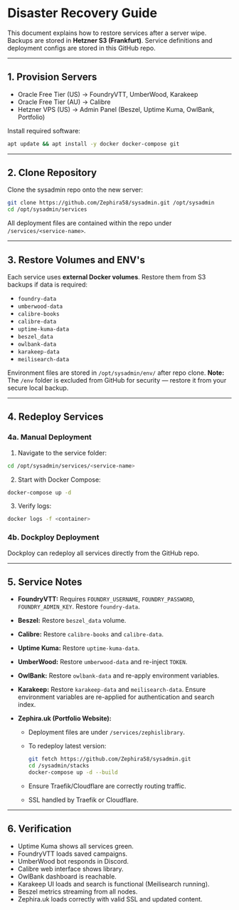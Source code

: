 # Disaster Recovery Guide

This document explains how to restore services after a server wipe.
Backups are stored in **Hetzner S3 (Frankfurt)**.
Service definitions and deployment configs are stored in this GitHub repo.

---

## 1. Provision Servers

* Oracle Free Tier (US) → FoundryVTT, UmberWood, Karakeep
* Oracle Free Tier (AU) → Calibre
* Hetzner VPS (US) → Admin Panel (Beszel, Uptime Kuma, OwlBank, Portfolio)

Install required software:

```bash
apt update && apt install -y docker docker-compose git
```

---

## 2. Clone Repository

Clone the sysadmin repo onto the new server:

```bash
git clone https://github.com/Zephira58/sysadmin.git /opt/sysadmin
cd /opt/sysadmin/services
```

All deployment files are contained within the repo under `/services/<service-name>`.

---

## 3. Restore Volumes and ENV's

Each service uses **external Docker volumes**. Restore them from S3 backups if data is required:

* `foundry-data`
* `umberwood-data`
* `calibre-books`
* `calibre-data`
* `uptime-kuma-data`
* `beszel_data`
* `owlbank-data`
* `karakeep-data`
* `meilisearch-data`

Environment files are stored in `/opt/sysadmin/env/` after repo clone.
**Note:** The `/env` folder is excluded from GitHub for security — restore it from your secure local backup.

---

## 4. Redeploy Services

### 4a. Manual Deployment

1. Navigate to the service folder:

```bash
cd /opt/sysadmin/services/<service-name>
```

2. Start with Docker Compose:

```bash
docker-compose up -d
```

3. Verify logs:

```bash
docker logs -f <container>
```

### 4b. Dockploy Deployment

Dockploy can redeploy all services directly from the GitHub repo.

---

## 5. Service Notes

* **FoundryVTT:** Requires `FOUNDRY_USERNAME`, `FOUNDRY_PASSWORD`, `FOUNDRY_ADMIN_KEY`. Restore `foundry-data`.
* **Beszel:** Restore `beszel_data` volume.
* **Calibre:** Restore `calibre-books` and `calibre-data`.
* **Uptime Kuma:** Restore `uptime-kuma-data`.
* **UmberWood:** Restore `umberwood-data` and re-inject `TOKEN`.
* **OwlBank:** Restore `owlbank-data` and re-apply environment variables.
* **Karakeep:** Restore `karakeep-data` and `meilisearch-data`. Ensure environment variables are re-applied for authentication and search index.
* **Zephira.uk (Portfolio Website):**

  * Deployment files are under `/services/zephislibrary`.
  * To redeploy latest version:

    ```bash
    git fetch https://github.com/Zephira58/sysadmin.git
    cd /sysadmin/stacks
    docker-compose up -d --build
    ```
  * Ensure Traefik/Cloudflare are correctly routing traffic.
  * SSL handled by Traefik or Cloudflare.

---

## 6. Verification

* Uptime Kuma shows all services green.
* FoundryVTT loads saved campaigns.
* UmberWood bot responds in Discord.
* Calibre web interface shows library.
* OwlBank dashboard is reachable.
* Karakeep UI loads and search is functional (Meilisearch running).
* Beszel metrics streaming from all nodes.
* Zephira.uk loads correctly with valid SSL and updated content.
